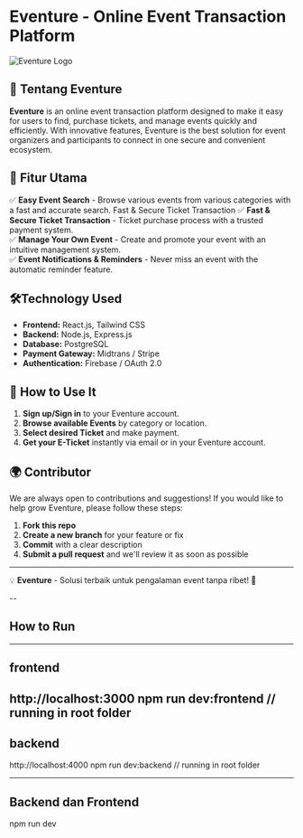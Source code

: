 # Eventure - Online Event Transaction Platform

![Eventure Logo](https://ibb.co.com/TDYB3BSs)

## 🚀 Tentang Eventure
**Eventure** is an online event transaction platform designed to make it easy for users to find, purchase tickets, and manage events quickly and efficiently. With innovative features, Eventure is the best solution for event organizers and participants to connect in one secure and convenient ecosystem.

## 🎯 Fitur Utama
✅ **Easy Event Search** - Browse various events from various categories with a fast and accurate search. Fast & Secure Ticket Transaction
✅ **Fast & Secure Ticket Transaction** - Ticket purchase process with a trusted payment system.      
✅ **Manage Your Own Event** - Create and promote your event with an intuitive management system.  
✅ **Event Notifications & Reminders** - Never miss an event with the automatic reminder feature.   

## 🛠️Technology Used
- **Frontend:** React.js, Tailwind CSS
- **Backend:** Node.js, Express.js
- **Database:** PostgreSQL
- **Payment Gateway:** Midtrans / Stripe
- **Authentication:** Firebase / OAuth 2.0

## 📌 How to Use It
1. **Sign up/Sign in** to your Eventure account.
2. **Browse available Events** by category or location.
3. **Select desired Ticket** and make payment.
4. **Get your E-Ticket** instantly via email or in your Eventure account.

## 🌍 Contributor
We are always open to contributions and suggestions! If you would like to help grow Eventure, please follow these steps:
1. **Fork this repo**
2. **Create a new branch** for your feature or fix
3. **Commit** with a clear description
4. **Submit a pull request** and we'll review it as soon as possible


---
💡 **Eventure** - Solusi terbaik untuk pengalaman event tanpa ribet! 🎉

--
## How to Run 
---
## frontend

http://localhost:3000
npm run dev:frontend  // running in root folder
---

## backend

http://localhost:4000
npm run dev:backend // running in root folder

---

## Backend dan Frontend

npm run dev
